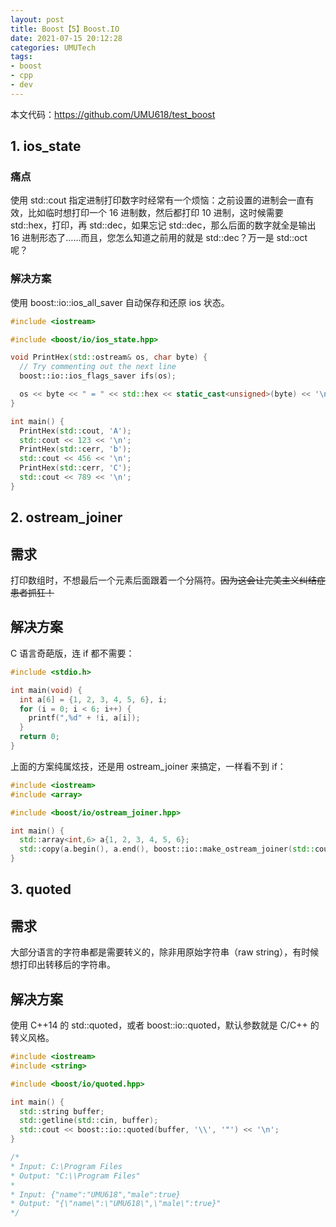 ```yaml
---
layout: post
title: Boost【5】Boost.IO
date: 2021-07-15 20:12:28
categories: UMUTech
tags:
- boost
- cpp
- dev
---
```

本文代码：<https://github.com/UMU618/test_boost>

## 1. ios_state

### 痛点

使用 std::cout 指定进制打印数字时经常有一个烦恼：之前设置的进制会一直有效，比如临时想打印一个 16 进制数，然后都打印 10 进制，这时候需要 std::hex，打印，再 std::dec，如果忘记 std::dec，那么后面的数字就全是输出 16 进制形态了……而且，您怎么知道之前用的就是 std::dec？万一是 std::oct 呢？

### 解决方案

使用 boost::io::ios_all_saver 自动保存和还原 ios 状态。

```cpp
#include <iostream>

#include <boost/io/ios_state.hpp>

void PrintHex(std::ostream& os, char byte) {
  // Try commenting out the next line
  boost::io::ios_flags_saver ifs(os);

  os << byte << " = " << std::hex << static_cast<unsigned>(byte) << '\n';
}

int main() {
  PrintHex(std::cout, 'A');
  std::cout << 123 << '\n';
  PrintHex(std::cerr, 'b');
  std::cout << 456 << '\n';
  PrintHex(std::cerr, 'C');
  std::cout << 789 << '\n';
}
```

## 2. ostream_joiner

## 需求

打印数组时，不想最后一个元素后面跟着一个分隔符。~~因为这会让完美主义纠结症患者抓狂！~~

## 解决方案

C 语言奇葩版，连 if 都不需要：

```c
#include <stdio.h>

int main(void) {
  int a[6] = {1, 2, 3, 4, 5, 6}, i;
  for (i = 0; i < 6; i++) {
    printf(",%d" + !i, a[i]);
  }
  return 0;
}
```

上面的方案纯属炫技，还是用 ostream_joiner 来搞定，一样看不到 if：

```cpp
#include <iostream>
#include <array>

#include <boost/io/ostream_joiner.hpp>

int main() {
  std::array<int,6> a{1, 2, 3, 4, 5, 6};
  std::copy(a.begin(), a.end(), boost::io::make_ostream_joiner(std::cout, ','));
}
```

## 3. quoted

## 需求

大部分语言的字符串都是需要转义的，除非用原始字符串（raw string），有时候想打印出转移后的字符串。

## 解决方案

使用 C++14 的 std::quoted，或者 boost::io::quoted，默认参数就是 C/C++ 的转义风格。

```cpp
#include <iostream>
#include <string>

#include <boost/io/quoted.hpp>

int main() {
  std::string buffer;
  std::getline(std::cin, buffer);
  std::cout << boost::io::quoted(buffer, '\\', '"') << '\n';
}

/*
* Input: C:\Program Files
* Output: "C:\\Program Files"
* 
* Input: {"name":"UMU618","male":true}
* Output: "{\"name\":\"UMU618\",\"male\":true}"
*/
```